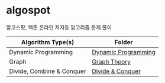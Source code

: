 # algospot

알고스팟, 백준 온라인 저지등 알고리즘 문제 풀이

Algorithm Type(s) | Folder
---|-------------
Dynamic Programming | [Dynamic Programming](DP)
Graph | [Graph Theory](GRAPH)
Divide, Combine & Conquer | [Divide & Conquer](DC)
